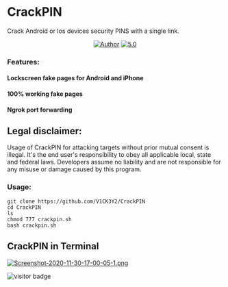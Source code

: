 # CrackPIN

Crack Android or Ios devices security PINS with a single link.

<p align="center">
<a href="https://github.com/V1CK3Y2"><img title="Author" src="https://img.shields.io/badge/Author-V1CK3Y2-red.svg?style=for-the-badge&logo=github"></a>
<a href="HTML"><img title="5.0" src="https://img.shields.io/badge/HTML-5.0-orange.svg?style=for-the-badge&logo=HTML"></a>
</p>

### Features:

#### Lockscreen fake pages for Android and iPhone
#### 100% working fake pages
#### Ngrok port forwarding

## Legal disclaimer:

Usage of CrackPIN for attacking targets without prior mutual consent is illegal. It's the end user's responsibility to obey all applicable local, state and federal laws. Developers assume no liability and are not responsible for any misuse or damage caused by this program. 

### Usage:
```
git clone https://github.com/V1CK3Y2/CrackPIN
cd CrackPIN
ls
chmod 777 crackpin.sh
bash crackpin.sh
```
## CrackPIN in Terminal

[![Screenshot-2020-11-30-17-00-05-1.png](https://i.postimg.cc/ZKvx8Cj8/Screenshot-2020-11-30-17-00-05-1.png)](https://postimg.cc/PPhDhfgJ)

<p>
<img src="https://visitor-badge.laobi.icu/badge?page_id=JasonJerry.lockphish" alt="visitor badge"/>
</p>
